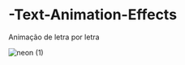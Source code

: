 # -Text-Animation-Effects
Animação de letra por letra 


![neon (1)](https://user-images.githubusercontent.com/46541402/74785795-ee494d80-5289-11ea-906c-5b23fc6973ea.gif)
